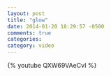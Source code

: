 ```yaml
---
layout: post
title: "glow"
date: 2014-01-20 18:29:57 -0500
comments: true
categories: 
category: video
---
```

{% youtube QXW69VAeCvI %}